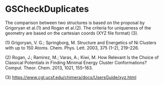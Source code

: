 # GSCheckDuplicates

The comparison between two structures is based on the proposal by  Grigoryan et al.(1) and Rogan et al.(2). The criteria for
uniqueness of the geometry are based on the cartesian coords (XYZ file format) (3).





(1) Grigoryan, V. G.; Springborg, M. Structure and Energetics of Ni Clusters with up to 150 Atoms. Chem. Phys. Lett. 2003, 375 (1–2), 219–226.

(2) Rogan, J.; Ramirez, M.; Varas, A.; Kiwi, M. How Relevant Is the Choice of Classical Potentials in Finding Minimal Energy Cluster Conformations? Comput. Theor. Chem. 2013, 1021, 155–163.

(3) https://www.cgl.ucsf.edu/chimera/docs/UsersGuide/xyz.html
